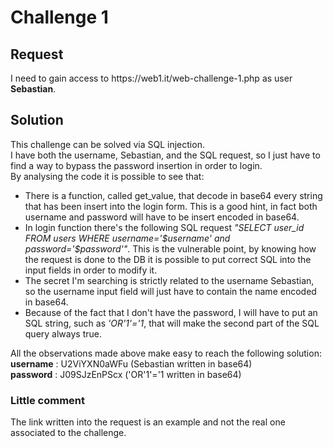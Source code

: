 <h1>Challenge 1</h1>
<h2>Request</h2>
I need to gain access to https://web1.it/web-challenge-1.php as user <strong>Sebastian</strong>.

<h2>Solution</h2>
This challenge can be solved via SQL injection.<br>
I have both the <string>username</string>, Sebastian, and the <string>SQL request</string>, 
so I just have to find a way to bypass the password insertion in order to login.<br>
By analysing the code it is possible to see that:
<ul>
  <li> There is a function, called get_value, that decode in base64 every string that has been insert into the login form. This is
  a good hint, in fact both username and password will have to be insert encoded in base64.</li>
  <li> In login function there's the following SQL request <em>"SELECT user_id FROM users WHERE 
  username='$username' and password='$password'"</em>. This is the vulnerable point, by knowing how the request is done to the DB
  it is possible to put correct SQL into the input fields in order to modify it. </li>
  <li> The secret I'm searching is strictly related to the username Sebastian, so the username input field will just have to 
  contain the name encoded in base64.</li>
  <li> Because of the fact that I don't have the password, I will have to put an SQL string, such as <em>'OR'1'='1</em>, that
  will make the second part of the SQL query always true.</li>
</ul>

All the observations made above make easy to reach the following solution:<br>
<strong>username</strong> : U2ViYXN0aWFu  (Sebastian written in base64)<br>
<strong>password</strong> : J09SJzEnPScx  ('OR'1'='1 written in base64) <br>


<h3>Little comment </h3>
The link written into the request is an example and not the real one associated to the challenge.
